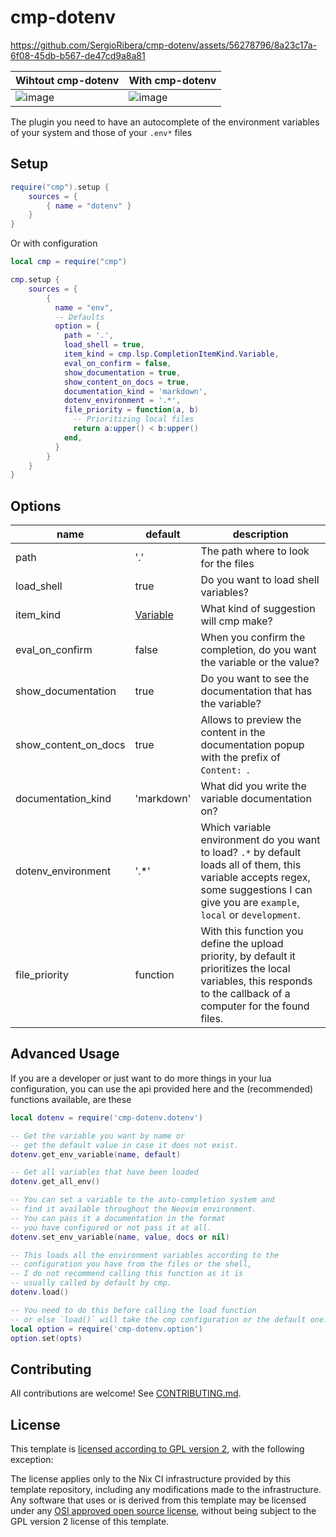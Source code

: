 # cmp-dotenv
https://github.com/SergioRibera/cmp-dotenv/assets/56278796/8a23c17a-6f08-45db-b567-de47cd9a8a81

|  Wihtout cmp-dotenv  | With cmp-dotenv |
|----------------------|-----------------|
| ![image](https://github.com/SergioRibera/cmp-dotenv/assets/56278796/28c1123a-62b5-414d-8b54-4705dffbe966) | ![image](https://github.com/SergioRibera/cmp-dotenv/assets/56278796/f5206b0a-7ee3-4592-9a79-1bce85146d57) |


The plugin you need to have an autocomplete of the environment variables of your system
and those of your `.env*` files

## Setup

```lua
require("cmp").setup {
    sources = {
        { name = "dotenv" }
    }
}
```

Or with configuration

```lua
local cmp = require("cmp")

cmp.setup {
    sources = {
        {
          name = "env",
          -- Defaults
          option = {
            path = '.',
            load_shell = true,
            item_kind = cmp.lsp.CompletionItemKind.Variable,
            eval_on_confirm = false,
            show_documentation = true,
            show_content_on_docs = true,
            documentation_kind = 'markdown',
            dotenv_environment = '.*',
            file_priority = function(a, b)
              -- Prioritizing local files
              return a:upper() < b:upper()
            end,
          }
        }
    }
}
```

## Options

| name                 | default                                                                              | description                                                                                                                                                                              |
|----------------------|--------------------------------------------------------------------------------------|------------------------------------------------------------------------------------------------------------------------------------------------------------------------------------------|
| path                 | '.'                                                                                  | The path where to look for the files                                                                                                                                                     |
| load_shell           | true                                                                                 | Do you want to load shell variables?                                                                                                                                                     |
| item_kind            | [Variable](https://github.com/hrsh7th/nvim-cmp/blob/main/lua/cmp/types/lsp.lua#L178) | What kind of suggestion will cmp make?                                                                                                                                                   |
| eval_on_confirm      | false                                                                                | When you confirm the completion, do you want the variable or the value?                                                                                                                  |
| show_documentation   | true                                                                                 | Do you want to see the documentation that has the variable?                                                                                                                              |
| show_content_on_docs | true                                                                                 | Allows to preview the content in the documentation popup with the prefix of `Content: `.                                                                                                 |
| documentation_kind   | 'markdown'                                                                           | What did you write the variable documentation on?                                                                                                                                        |
| dotenv_environment   | '.*'                                                                                 | Which variable environment do you want to load? `.*` by default loads all of them, this variable accepts regex, some suggestions I can give you are `example`, `local` or `development`. |
| file_priority        | function                                                                             | With this function you define the upload priority, by default it prioritizes the local variables, this responds to the callback of a computer for the found files.                       |

## Advanced Usage

If you are a developer or just want to do more things in your lua configuration,
you can use the api provided here and the (recommended) functions available, are these

```lua
local dotenv = require('cmp-dotenv.dotenv')

-- Get the variable you want by name or
-- get the default value in case it does not exist.
dotenv.get_env_variable(name, default)

-- Get all variables that have been loaded
dotenv.get_all_env()

-- You can set a variable to the auto-completion system and
-- find it available throughout the Neovim environment.
-- You can pass it a documentation in the format
-- you have configured or not pass it at all.
dotenv.set_env_variable(name, value, docs or nil)

-- This loads all the environment variables according to the
-- configuration you have from the files or the shell,
-- I do not recommend calling this function as it is
-- usually called by default by cmp.
dotenv.load()

-- You need to do this before calling the load function
-- or else `load()` will take the cmp configuration or the default one.
local option = require('cmp-dotenv.option')
option.set(opts)
```

## Contributing

All contributions are welcome!
See [CONTRIBUTING.md](./CONTRIBUTING.md).

## License

This template is [licensed according to GPL version 2](./LICENSE),
with the following exception:

The license applies only to the Nix CI infrastructure provided by this template
repository, including any modifications made to the infrastructure.
Any software that uses or is derived from this template may be licensed under any
[OSI approved open source license](https://opensource.org/licenses/),
without being subject to the GPL version 2 license of this template.
